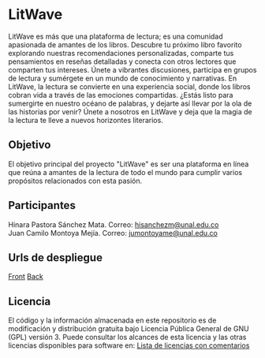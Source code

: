 # LitWave
LitWave es más que una plataforma de lectura; es una comunidad apasionada de amantes de los libros. Descubre tu próximo libro favorito explorando nuestras recomendaciones personalizadas, comparte tus pensamientos en reseñas detalladas y conecta con otros lectores que comparten tus intereses. Únete a vibrantes discusiones, participa en grupos de lectura y sumérgete en un mundo de conocimiento y narrativas. En LitWave, la lectura se convierte en una experiencia social, donde los libros cobran vida a través de las emociones compartidas. ¿Estás listo para sumergirte en nuestro océano de palabras, y dejarte así llevar por la ola de las historias por venir? Únete a nosotros en LitWave y deja que la magia de la lectura te lleve a nuevos horizontes literarios.
## Objetivo
El objetivo principal del proyecto "LitWave" es ser una plataforma en línea que reúna a amantes de la lectura de todo el mundo para cumplir varios propósitos relacionados con esta pasión.
## Participantes
Hinara Pastora Sánchez Mata. Correo: hisanchezm@unal.edu.co<br>
Juan Camilo Montoya Mejía. Correo: jumontoyame@unal.edu.co
## Urls de despliegue
[Front](https://litwave.streamlit.app/)
[Back](https://litwave-back.onrender.com/docs)
## Licencia
El código y la información almacenada en este repositorio es de modificación y distribución gratuita bajo Licencia Pública General de GNU (GPL) versión 3. Puede consultar los alcances de esta licencia y las otras licencias disponibles para software en: [Lista de licencias con comentarios](https://www.gnu.org/licenses/license-list.es.html)
